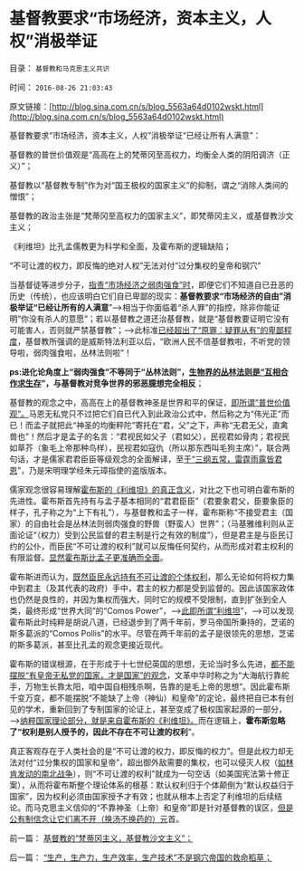 # 基督教要求“市场经济，资本主义，人权”消极举证

目录： `基督教和马克思主义共识` 

时间： `2016-08-26 21:03:43` 

原文链接：[http://blog.sina.com.cn/s/blog_5563a64d0102wskt.html](http://blog.sina.com.cn/s/blog_5563a64d0102wskt.html)

基督教要求“市场经济，资本主义，人权”消极举证“已经让所有人满意”：

基督教的普世价值观是“高高在上的梵蒂冈至高权力，均衡全人类的阴阳调济（正义）”；

基督教以“基督教专制”作为对“国王极权的国家主义”的抑制，谓之“消除人类间的憎恨”；

基督教的政治主张是“梵蒂冈至高权力的国家主义”，即梵蒂冈主义，或基督教沙文主义；

《利维坦》比孔孟儒教更为科学和全面，及霍布斯的逻辑缺陷；

“不可让渡的权力，即反悔的绝对人权”无法对付“过分集权的皇帝和钢穴”

当基督徒等进步分子，[指责“市场经济之弱肉强食”时](../../../2010/4/28/进化论就是天人合一不能批；.md)，即便它们不知道自已丑恶的历史（传统），也应该明白它们自已卑鄙的现实：**基督教要求“市场经济的自由”消极举证“已经让所有的人满意**”——>相当于你面临着“杀人罪”的指控，除非你能证明“你没有杀人的意愿”；若以基督教之道还治基督教，就是“基督教要证明它没有可能害人，否则就严禁基督教”；——>此标准[已经超出了“原罪：疑罪从有”的卑鄙程度](../../../2013/4/2/米兰达忠告，坦白从宽抗拒从严，基督教的忏悔，民粹的“透明”.md)，基督教所强调的是威斯特法利亚以后，“欧洲人民不信基督教啦，不听党的领导啦，弱肉强食啦，丛林法则啦”！

**ps:进化论角度上“弱肉强食”不等同于“丛林法则”，[生物界的丛林法则是“互相合作求生存](../../../2013/1/16/古生物学(Paleobiology)有什么用？.md)”，与基督教对竞争世界的邪恶臆想完全相反**；

基督教的观念之中，高高在上的基督教神圣是世界和平的保证，[即所谓“普世价值观”。](../../../2012/12/13/强盗本能与自治自卫的天然平衡体.md)马恩无私党只不过把它们自已代入到此政治公式中，然后称之为“伟光正”而已！而孟子就把此“神圣的均衡秤陀”寄托在“君，父”之下，声称“无君无父，直禽兽也”！然后才是孟子的名言：“君视民如父子（君如父），民视君如骨肉；君视民如草芥（象毛上帝那种鸟样），民视君如寇仇（所以那东西叫毛狗主席）”，联合两句话，才是儒家君君臣臣等级观念的全面解译，至[于“三纲五常，雷霆雨露皆君恩](../../../2009/3/21/三纲五常儒家理教之国学精华的科学实用性.md)”，乃是宋明理学经朱元璋指使的盗版版本。

儒家观念很容易理解[霍布斯的《利维坦》的真正含义](../../../2013/8/19/什么是inalienable不可让渡的权力？《利维坦》中的《国际歌》.md)，对比之下也可明白霍布斯的先进性。霍布斯首先持有与孟子基本相同的“君君臣臣”（君要象君父，臣要象臣的样子，孔子称之为“上下有礼”），与基督教和孟子一样，霍布斯称“不接受君主（国家）的自由社会是丛林法则弱肉强食的野兽（野蛮人）世界”；（马基雅维利则从正面论证“（权力）受到公民监督的君主制是行之有效的制度”），但是君主是与臣民订约的公仆，而臣民“不可让渡的权利”就可以反悔任何契约，从而形成对君主权利的有限监督。[显然霍布斯比孟子更准确而全面](../../../2009/11/5/儒家孟子至圣！摒弃封建忠孝道德枷锁.md)。

霍布斯进而认为，[既然臣民永远持有不可让渡的个体权利](../../../2013/8/1/“司法要讲政治”自谁启蒙？孟德斯鸠，霍布斯，卢梭；.md)，那么无论如何将权力集中到君主（及其代表的政府）手中，君主的权力都是受到监督的。因此该国家政体也仍然是良性的，并因为集权而强大，同时它的规模不受限制，直到扩张到全人类，最终形成“世界大同”的“Comos
Power”，——>[此即所谓“利维坦](../../../2016/5/21/个体原理审查“契约理论”的对错，四个先验结论.md)”，——>可以发现霍布斯此时纯粹是胡说八道，已经退步到了两千年前，罗马帝国所秉持的，芝诺的斯多葛派的“Comos
Pollis”的水平。尽管在两千年前的孟子是很领先的思想，芝诺的斯多葛派，甚至比孔孟的观念更接近现代。

霍布斯的错误根源，在于形成于十七世纪英国的思想，无论当时多么先进，[都不能摆脱“有皇帝无私党的国家，才是国家”的观念](../../../2016/5/21/个体原理审查“契约理论”的对错，四个先验结论.md)，文革中华时称之为“大海航行靠舵手，万物生长靠太阳，咱中国自相残杀啊，告靠的是毛上帝的思想”。因此霍布斯千变万变，都不能摆脱“不能缺了上帝（神仙）和皇帝”的定论，最终把自已本有创见的学术，重新回到了专制国家的论证上，甚至变成了极权国家起源的一部分，——>[纳粹国家理论部分，就是来自霍布斯的《利维坦》。](../../../2012/10/20/君权利维坦怪兽眼中的“计划生育的必要性”.md)而在逻辑上，**霍布斯忽略了“权利是别人授予的，因此不存在不可让渡的权利**”。

真正客观存在于人类社会的是“不可让渡的权力，即反悔的权力”。但是此权力却无法对付“过分集权的国家和皇帝”，超出御外敌需要的集权，也可以侵灭人权（[如林肯发动的南北战争](../../../2011/5/7/林肯制造了美国联邦最危险的年代.md)），则“不可让渡的权利”就成为一句空话（如美国宪法第十修正案），从而将霍布斯整个理论体系的根基：默认权利归于个体颠倒为“默认权益归于国家”，因为权利必须由国家授予才有效；也就从根本上否定了利维坦的后续结论。而马克思主义信仰的“不靠神圣（上帝）和皇帝”即是针对基督教的误区，[但是公有制信念让它们离不开（换汤不换药的）元](../../../2012/10/22/公有制民主中“个人没有意义”的集体主义的“愚民”.md)首。

前一篇： [基督教的“梵蒂冈主义，基督教沙文主义”；](../../../2016/8/27/基督教的“梵蒂冈主义，基督教沙文主义”；.md)

后一篇： [“生产，生产力，生产效率，生产技术”不是钢穴帝国的救命稻草；](../../../2016/8/23/“生产，生产力，生产效率，生产技术”不是钢穴帝国的救命稻草；.md)

